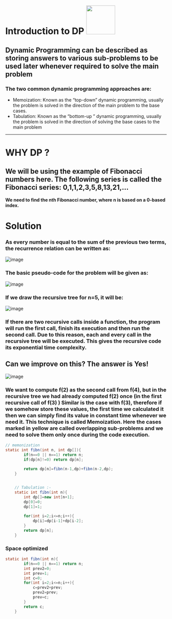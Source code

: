 # **Introduction to DP** <img src="https://media.giphy.com/media/eLp4FA7tAMi2yBwATY/giphy.gif" width="90">

## Dynamic Programming can be described as storing answers to various sub-problems to be used later whenever required to solve the main problem

### The two common dynamic programming approaches are:

- Memoization: Known as the “top-down” dynamic programming, usually the problem is solved in the direction of the main problem to the base cases.
- Tabulation: Known as the “bottom-up ” dynamic programming, usually the problem is solved in the direction of solving the base cases to the main problem

<hr>

# WHY DP ?
## We will be using the example of Fibonacci numbers here. The following series is called the Fibonacci series: 0,1,1,2,3,5,8,13,21,…

**We need to find the nth Fibonacci number, where n is based on a 0-based index.**

# Solution

### As every number is equal to the sum of the previous two terms, the recurrence relation can be written as:
![image](https://user-images.githubusercontent.com/71629248/187250848-8dfcdfb8-5de7-4439-85f3-0c4502d894c8.png)

### The basic pseudo-code for the problem will be given as:
![image](https://user-images.githubusercontent.com/71629248/187250901-c39c1bf6-49a1-4cf1-9807-2e7aa724bf9c.png)

### If we draw the recursive tree for n=5, it will be:
![image](https://user-images.githubusercontent.com/71629248/187250991-302c2bae-9bfa-402a-9652-2b8bf1b6ba6c.png)

### If there are two recursive calls inside a function, the program will run the first call, finish its execution and then run the second call. Due to this reason, each and every call in the recursive tree will be executed. This gives the recursive code its exponential time complexity.
## Can we improve on this? The answer is Yes!
![image](https://user-images.githubusercontent.com/71629248/187251037-53201dab-0569-491a-8183-d7fd80339b1f.png)
### We want to compute f(2) as the second call from f(4), but in the recursive tree we had already computed f(2) once (in the first recursive call of f(3) ) Similar is the case with f(3), therefore if we somehow store these values, the first time we calculated it then we can simply find its value in constant time whenever we need it. This technique is called Memoization. Here the cases marked in yellow are called overlapping sub-problems and we need to solve them only once during the code execution.

```java
// memonization
static int fibn(int n, int dp[]){
	    if(n==0 || n==1) return n;
	    if(dp[n]!=0) return dp[n];
	    
	    return dp[n]=fibn(n-1,dp)+fibn(n-2,dp);
	}


	// Tabulation :-
	static int fibn(int n){
	    int dp[]=new int[n+1];
	    dp[0]=0;
	    dp[1]=1;
	    
	    for(int i=2;i<=n;i++){
	        dp[i]=dp[i-1]+dp[i-2];
	    }
	    return dp[n];
	}
```
### Space optimized 
```java
static int fibn(int n){
	    if(n==0 || n==1) return n;
	    int prev2=0;
	    int prev=1;
	    int c=0;
	    for(int i=2;i<=n;i++){
	        c=prev2+prev;
	        prev2=prev;
	        prev=c;
	    }
	    return c;
	}
```
